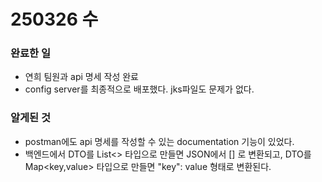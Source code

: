 # 250326 수

### 완료한 일
- 연희 팀원과 api 명세 작성 완료
- config server를 최종적으로 배포했다. jks파일도 문제가 없다.




### 알게된 것
- postman에도 api 명세를 작성할 수 있는 documentation 기능이 있었다.
- 백엔드에서 DTO를 List<> 타입으로 만들면 JSON에서 [] 로 변환되고, DTO를 Map<key,value> 타입으로 만들면 "key": value 형태로 변환된다.
